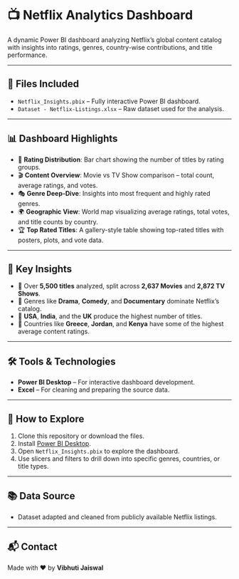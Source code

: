 # 📺 Netflix Analytics Dashboard

A dynamic Power BI dashboard analyzing Netflix’s global content catalog with insights into ratings, genres, country-wise contributions, and title performance.


---

## 📁 Files Included

- `Netflix_Insights.pbix` – Fully interactive Power BI dashboard.
- `Dataset - Netflix-Listings.xlsx` – Raw dataset used for the analysis.

---

## 📊 Dashboard Highlights

- 🔴 **Rating Distribution**: Bar chart showing the number of titles by rating groups.
- 🎬 **Content Overview**: Movie vs TV Show comparison – total count, average ratings, and votes.
- 🎭 **Genre Deep-Dive**: Insights into most frequent and highly rated genres.
- 🌍 **Geographic View**: World map visualizing average ratings, total votes, and title counts by country.
- 🏆 **Top Rated Titles**: A gallery-style table showing top-rated titles with posters, plots, and vote data.

---

## 📌 Key Insights

- 📌 Over **5,500 titles** analyzed, split across **2,637 Movies** and **2,872 TV Shows**.
- 📌 Genres like **Drama**, **Comedy**, and **Documentary** dominate Netflix’s catalog.
- 📌 **USA**, **India**, and the **UK** produce the highest number of titles.
- 📌 Countries like **Greece**, **Jordan**, and **Kenya** have some of the highest average content ratings.

---

## 🛠 Tools & Technologies

- **Power BI Desktop** – For interactive dashboard development.
- **Excel** – For cleaning and preparing the source data.

---

## 🚀 How to Explore

1. Clone this repository or download the files.
2. Install [Power BI Desktop](https://powerbi.microsoft.com/desktop/).
3. Open `Netflix_Insights.pbix` to explore the dashboard.
4. Use slicers and filters to drill down into specific genres, countries, or title types.

---

## 📚 Data Source

- Dataset adapted and cleaned from publicly available Netflix listings.



---

## 📬 Contact

Made with ❤️ by **Vibhuti Jaiswal**  
